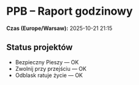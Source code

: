# PPB – Raport godzinowy
**Czas (Europe/Warsaw):** 2025-10-21 21:15

## Status projektów
- Bezpieczny Pieszy — OK
- Zwolnij przy przejściu — OK
- Odblask ratuje życie — OK

